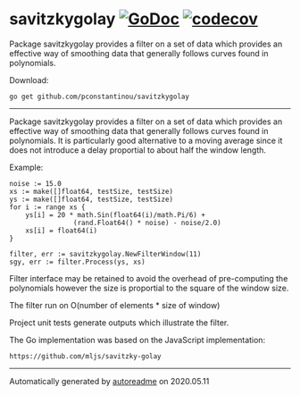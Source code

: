 # savitzkygolay [![GoDoc](https://godoc.org/github.com/pconstantinou/savitzkygolay?status.svg)](https://godoc.org/github.com/pconstantinou/savitzkygolay) [![codecov](https://codecov.io/gh/pconstantinou/savitzkygolay/branch/master/graph/badge.svg)](https://codecov.io/gh/pconstantinou/savitzkygolay)

Package savitzkygolay provides a filter on a set of data which provides an effective way of smoothing data that generally follows curves found in polynomials.

Download:
```shell
go get github.com/pconstantinou/savitzkygolay
```

* * *
Package savitzkygolay provides a filter on a set of data which provides
an effective way of smoothing data that generally follows
curves found in polynomials. It is particularly good alternative
to a moving average since it does not introduce a
delay proportial to about half the window length.

Example:

```
noise := 15.0
xs := make([]float64, testSize, testSize)
ys := make([]float64, testSize, testSize)
for i := range xs {
	ys[i] = 20 * math.Sin(float64(i)/math.Pi/6) +
				(rand.Float64() * noise) - noise/2.0)
	xs[i] = float64(i)
}

filter, err := savitzkygolay.NewFilterWindow(11)
sgy, err := filter.Process(ys, xs)
```

Filter interface may be retained to avoid the overhead of pre-computing
the polynomials however the size is proportial to the square of the
window size.

The filter run on O(number of elements * size of window)

Project unit tests generate outputs which illustrate the filter.

The Go implementation was based on the JavaScript implementation:

```
https://github.com/mljs/savitzky-golay
```



* * *
Automatically generated by [autoreadme](https://github.com/jimmyfrasche/autoreadme) on 2020.05.11
